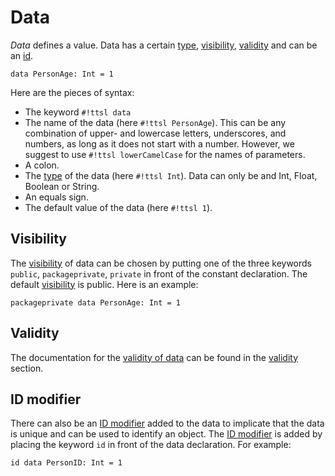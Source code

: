 # Data

_Data_ defines a value. Data has a certain [type][types], [visibility][Visibility], [validity][Validity] and can be an [id][id].

```ttsl
data PersonAge: Int = 1
```

Here are the pieces of syntax:

- The keyword `#!ttsl data`
- The name of the data (here `#!ttsl PersonAge`). This can be any combination of upper- and lowercase letters, underscores, and numbers, as long as it does not start with a number. However, we suggest to use `#!ttsl lowerCamelCase` for the names of parameters.
- A colon.
- The [type][types] of the data (here `#!ttsl Int`). Data can only be and Int, Float, Boolean or String.
- An equals sign.
- The default value of the data (here `#!ttsl 1`).

## Visibility

The [visibility][Visibility] of data can be chosen by putting one of the three keywords `public`, `packageprivate`, `private` in front of the constant declaration. The default [visibility][Visibility] is public. Here is an example:

```ttsl
packageprivate data PersonAge: Int = 1
```

## Validity

The documentation for the [validity of data][dataValidity] can be found in the [validity][Validity] section.

## ID modifier

There can also be an [ID modifier][id] added to the data to implicate that the data is unique and can be used to identify an object. The [ID modifier][id] is added by placing the keyword `id` in front of the data declaration. For example:

```ttsl
id data PersonID: Int = 1
```

[types]: types.md
[id]: modifier.md#id
[Expressions]: expressions.md
[calls]: expressions.md#calls
[Visibility]: visibility.md
[Validity]: validity.md
[dataValidity]: validity.md#data
